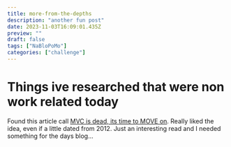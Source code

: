 ```yaml
---
title: more-from-the-depths
description: "another fun post"
date: 2023-11-03T16:09:01.435Z
preview: ""
draft: false
tags: ["NaBloPoMo"]
categories: ["challenge"]
---
```


# Things ive researched that were non work related today

Found this article call [MVC is dead, its time to MOVE on](https://cirw.in//blog/time-to-move-on.html). Really liked the idea, even if a little dated from 2012. Just an interesting read and I needed something for the days blog...